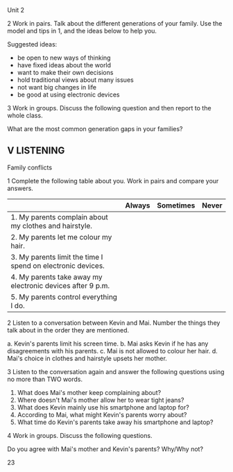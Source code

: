 Unit 2

2 Work in pairs. Talk about the different generations of your family. Use the model and tips in 1, and the ideas below to help you.

Suggested ideas:
- be open to new ways of thinking
- have fixed ideas about the world
- want to make their own decisions
- hold traditional views about many issues
- not want big changes in life
- be good at using electronic devices

3 Work in groups. Discuss the following question and then report to the whole class.

What are the most common generation gaps in your families?

## V LISTENING

Family conflicts

1 Complete the following table about you. Work in pairs and compare your answers.

| | Always | Sometimes | Never |
|---|---|---|---|
| 1. My parents complain about my clothes and hairstyle. | | | |
| 2. My parents let me colour my hair. | | | |
| 3. My parents limit the time I spend on electronic devices. | | | |
| 4. My parents take away my electronic devices after 9 p.m. | | | |
| 5. My parents control everything I do. | | | |

2 Listen to a conversation between Kevin and Mai. Number the things they talk about in the order they are mentioned.

a. Kevin's parents limit his screen time.
b. Mai asks Kevin if he has any disagreements with his parents.
c. Mai is not allowed to colour her hair.
d. Mai's choice in clothes and hairstyle upsets her mother.

3 Listen to the conversation again and answer the following questions using no more than TWO words.

1. What does Mai's mother keep complaining about?
2. Where doesn't Mai's mother allow her to wear tight jeans?
3. What does Kevin mainly use his smartphone and laptop for?
4. According to Mai, what might Kevin's parents worry about?
5. What time do Kevin's parents take away his smartphone and laptop?

4 Work in groups. Discuss the following questions.

Do you agree with Mai's mother and Kevin's parents? Why/Why not?

23